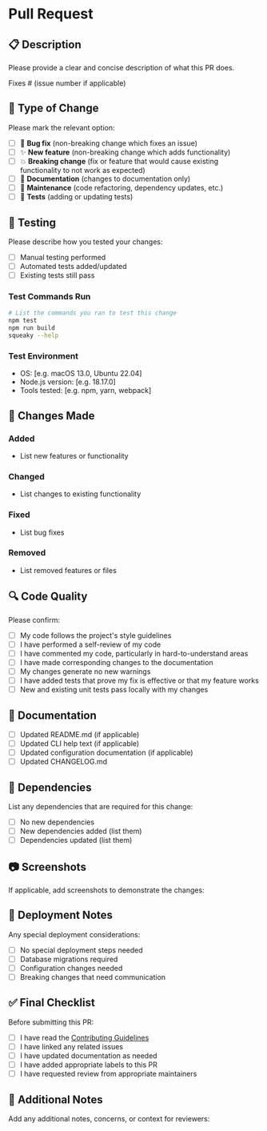 # Pull Request

## 📋 Description

Please provide a clear and concise description of what this PR does.

Fixes # (issue number if applicable)

## 🔄 Type of Change

Please mark the relevant option:

- [ ] 🐛 **Bug fix** (non-breaking change which fixes an issue)
- [ ] ✨ **New feature** (non-breaking change which adds functionality)
- [ ] 💥 **Breaking change** (fix or feature that would cause existing functionality to not work as expected)
- [ ] 📖 **Documentation** (changes to documentation only)
- [ ] 🔧 **Maintenance** (code refactoring, dependency updates, etc.)
- [ ] 🧪 **Tests** (adding or updating tests)

## 🧪 Testing

Please describe how you tested your changes:

- [ ] Manual testing performed
- [ ] Automated tests added/updated
- [ ] Existing tests still pass

### Test Commands Run
```bash
# List the commands you ran to test this change
npm test
npm run build
squeaky --help
```

### Test Environment
- OS: [e.g. macOS 13.0, Ubuntu 22.04]
- Node.js version: [e.g. 18.17.0]
- Tools tested: [e.g. npm, yarn, webpack]

## 📝 Changes Made

### Added
- List new features or functionality

### Changed
- List changes to existing functionality

### Fixed
- List bug fixes

### Removed
- List removed features or files

## 🔍 Code Quality

Please confirm:

- [ ] My code follows the project's style guidelines
- [ ] I have performed a self-review of my code
- [ ] I have commented my code, particularly in hard-to-understand areas
- [ ] I have made corresponding changes to the documentation
- [ ] My changes generate no new warnings
- [ ] I have added tests that prove my fix is effective or that my feature works
- [ ] New and existing unit tests pass locally with my changes

## 📖 Documentation

- [ ] Updated README.md (if applicable)
- [ ] Updated CLI help text (if applicable)
- [ ] Updated configuration documentation (if applicable)
- [ ] Updated CHANGELOG.md

## 🔗 Dependencies

List any dependencies that are required for this change:

- [ ] No new dependencies
- [ ] New dependencies added (list them)
- [ ] Dependencies updated (list them)

## 📷 Screenshots

If applicable, add screenshots to demonstrate the changes:

## 🚀 Deployment Notes

Any special deployment considerations:

- [ ] No special deployment steps needed
- [ ] Database migrations required
- [ ] Configuration changes needed
- [ ] Breaking changes that need communication

## ✅ Final Checklist

Before submitting this PR:

- [ ] I have read the [Contributing Guidelines](CONTRIBUTING.md)
- [ ] I have linked any related issues
- [ ] I have updated documentation as needed
- [ ] I have added appropriate labels to this PR
- [ ] I have requested review from appropriate maintainers

## 🎯 Additional Notes

Add any additional notes, concerns, or context for reviewers:
